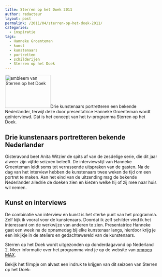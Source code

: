```yaml
---
title: Sterren op het Doek 2011
author: redacteur
layout: post
permalink: /2011/04/sterren-op-het-doek-2011/
categories:
  - inspiratie
tags:
  - Hanneke Groenteman
  - kunst
  - kunstenaars
  - portretten
  - schilderijen
  - Sterren op het Doek
---
```

[<img class="alignleft size-full wp-image-1413" title="sterren op het doek" src="http://www.schildertuin.nl/wordpress/wp-content/uploads/2011/04/sterren-op-het-doek.jpg" alt="embleem van Sterren op het Doek" width="150" height="109" />][1]Drie kunstenaars portretteren een bekende Nederlander, terwijl deze door presentatrice Hanneke Groenteman wordt geïnterviewd. Dát is het concept van het tv-programma Sterren op het Doek.<!--more Meer over Sterren op het Doek en een filmpje->-->

## Drie kunstenaars portretteren bekende Nederlander

Gisteravond beet Anita Witzier de spits af van de zesdelige serie, die dit jaar alweer zijn vijfde seizoen beleeft. De interviewstijl van Hanneke Groenteman leidt soms tot verrassende uitspraken van de gasten. Na de dag van het interview hebben de kunstenaars twee weken de tijd om een portret te maken. Aan het eind van de uitzending mag de bekende Nederlander alledrie de doeken zien en kiezen welke hij of zij mee naar huis wil nemen.

## Kunst en interviews

De combinatie van interview en kunst is het sterke punt van het programma. Zelf kijk ik vooral voor de kunstenaars. Doordat ik zelf schilder vind ik het interessant om de werkwijze van anderen te zien. Presentatrice Hanneke gaat een week na de opnamedag bij elke kunstenaar langs, hierdoor krijg je een inkijkje in de ateliers en gedachtewereld van de kunstenaars.

Sterren op het Doek wordt uitgezonden op donderdagavond op Nederland 2. Meer informatie over het programma vind je op de website van <a title="info over Sterren op het Doek, website van omroep MAX" href="http://www.omroepmax.nl/?waxtrapp=lfploIsHnHUVONkIdGlC" target="_blank">omroep MAX</a>.

Bekijk het filmpje om alvast een indruk te krijgen van dit seizoen van Sterren op het Doek:

 [1]: http://www.schildertuin.nl/wordpress/2011/04/sterren-op-het-doek-2011/